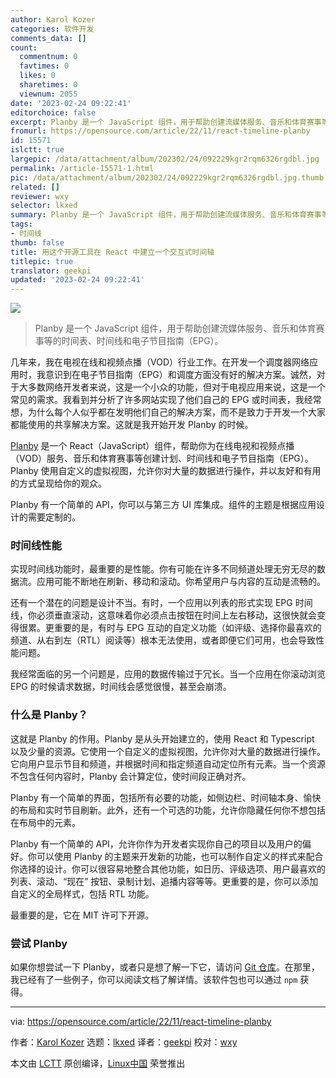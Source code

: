 ```yaml
---
author: Karol Kozer
categories: 软件开发
comments_data: []
count:
  commentnum: 0
  favtimes: 0
  likes: 0
  sharetimes: 0
  viewnum: 2055
date: '2023-02-24 09:22:41'
editorchoice: false
excerpt: Planby 是一个 JavaScript 组件，用于帮助创建流媒体服务、音乐和体育赛事等的时间表、时间线和电子节目指南（EPG）。
fromurl: https://opensource.com/article/22/11/react-timeline-planby
id: 15571
islctt: true
largepic: /data/attachment/album/202302/24/092229kgr2rqm6326rgdbl.jpg
permalink: /article-15571-1.html
pic: /data/attachment/album/202302/24/092229kgr2rqm6326rgdbl.jpg.thumb.jpg
related: []
reviewer: wxy
selector: lkxed
summary: Planby 是一个 JavaScript 组件，用于帮助创建流媒体服务、音乐和体育赛事等的时间表、时间线和电子节目指南（EPG）。
tags:
- 时间线
thumb: false
title: 用这个开源工具在 React 中建立一个交互式时间轴
titlepic: true
translator: geekpi
updated: '2023-02-24 09:22:41'
---
```


![](/data/attachment/album/202302/24/092229kgr2rqm6326rgdbl.jpg)



> 
> Planby 是一个 JavaScript 组件，用于帮助创建流媒体服务、音乐和体育赛事等的时间表、时间线和电子节目指南（EPG）。
> 
> 
> 


几年来，我在电视在线和视频点播（VOD）行业工作。在开发一个调度器网络应用时，我意识到在电子节目指南（EPG）和调度方面没有好的解决方案。诚然，对于大多数网络开发者来说，这是一个小众的功能，但对于电视应用来说，这是一个常见的需求。我看到并分析了许多网站实现了他们自己的 EPG 或时间表，我经常想，为什么每个人似乎都在发明他们自己的解决方案，而不是致力于开发一个大家都能使用的共享解决方案。这就是我开始开发 Planby 的时候。


[Planby](https://github.com/karolkozer/planby) 是一个 React（JavaScript）组件，帮助你为在线电视和视频点播（VOD）服务、音乐和体育赛事等创建计划、时间线和电子节目指南（EPG）。Planby 使用自定义的虚拟视图，允许你对大量的数据进行操作，并以友好和有用的方式呈现给你的观众。


Planby 有一个简单的 API，你可以与第三方 UI 库集成。组件的主题是根据应用设计的需要定制的。


### 时间线性能


实现时间线功能时，最重要的是性能。你有可能在许多不同频道处理无穷无尽的数据流。应用可能不断地在刷新、移动和滚动。你希望用户与内容的互动是流畅的。


还有一个潜在的问题是设计不当。有时，一个应用以列表的形式实现 EPG 时间线，你必须垂直滚动，这意味着你必须点击按钮在时间上左右移动，这很快就会变得很累。更重要的是，有时与 EPG 互动的自定义功能（如评级、选择你最喜欢的频道、从右到左（RTL）阅读等）根本无法使用，或者即便它们可用，也会导致性能问题。


我经常面临的另一个问题是，应用的数据传输过于冗长。当一个应用在你滚动浏览 EPG 的时候请求数据，时间线会感觉很慢，甚至会崩溃。


### 什么是 Planby？


这就是 Planby 的作用。Planby 是从头开始建立的，使用 React 和 Typescript 以及少量的资源。它使用一个自定义的虚拟视图，允许你对大量的数据进行操作。它向用户显示节目和频道，并根据时间和指定频道自动定位所有元素。当一个资源不包含任何内容时，Planby 会计算定位，使时间段正确对齐。


Planby 有一个简单的界面，包括所有必要的功能，如侧边栏、时间轴本身、愉快的布局和实时节目刷新。此外，还有一个可选的功能，允许你隐藏任何你不想包括在布局中的元素。


Planby 有一个简单的 API，允许你作为开发者实现你自己的项目以及用户的偏好。你可以使用 Planby 的主题来开发新的功能，也可以制作自定义的样式来配合你选择的设计。你可以很容易地整合其他功能，如日历、评级选项、用户最喜欢的列表、滚动、“现在” 按钮、录制计划、追播内容等等。更重要的是，你可以添加自定义的全局样式，包括 RTL 功能。


最重要的是，它在 MIT 许可下开源。


### 尝试 Planby


如果你想尝试一下 Planby，或者只是想了解一下它，请访问 [Git 仓库](https://github.com/karolkozer/planby)。在那里，我已经有了一些例子，你可以阅读文档了解详情。该软件包也可以通过 `npm` 获得。




---


via: <https://opensource.com/article/22/11/react-timeline-planby>


作者：[Karol Kozer](https://opensource.com/users/karolkozer) 选题：[lkxed](https://github.com/lkxed) 译者：[geekpi](https://github.com/geekpi) 校对：[wxy](https://github.com/wxy)


本文由 [LCTT](https://github.com/LCTT/TranslateProject) 原创编译，[Linux中国](https://linux.cn/) 荣誉推出
